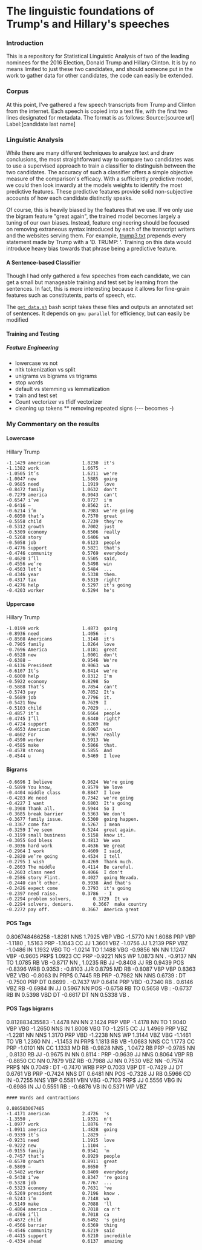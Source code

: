 # The linguistic foundations of Trump's and Hillary's speeches

### Introduction

This is a repository for Statistical Linguistic Analysis of two of the leading nominees for the 2016 Election, Donald Trump and Hillary Clinton. It is by no means limited to just these two candidates, and should someone put in the work to gather data for other candidates, the code can easily be extended. 

### Corpus
At this point, I've gathered a few speech transcripts from Trump and Clinton from the internet. Each speech is copied into a text file, with the first two lines designated for metadata. The format is as follows:
Source:[source url]
Label:[candidate last name]
<body>

### Linguistic Analysis
While there are many different techniques to analyze text and draw conclusions, the most straightforward way to compare two candidates was to use a supervised approach to train a classifier to distinguish between the two candidates. The accuracy of such a classifier offers a simple objective measure of the comparison's efficacy. With a sufficiently predictive model, we could then look inwardly at the models weights to identify the most predictive features. These predictive features provide solid non-subjective accounts of how each candidate distinctly speaks.

Of course, this is heavily biased by the features that we use. If we only use the bigram feature "great again", the trained model becomes largely a tuning of our own biases. Instead, feature engineering should be focused on removing extraneous syntax introduced by each of the transcript writers and the websites serving them. For example, [trump3.txt](trump3.txt) prepends every statement made by Trump with a 'D. TRUMP: '. Training on this data would introduce heavy bias towards that phrase being a predictive feature. 

#### A Sentence-based Classifier
Though I had only gathered a few speeches from each candidate, we can get a small but manageable training and test set by learning from the sentences. In fact, this is more interesting because it allows for fine-grain features such as constitutents, parts of speech, etc. 

The [`get_data.sh`](get_data.sh) bash script takes these files and outputs an annotated set of sentences. It depends on `gnu parallel` for efficiency, but can easily be modified

#### Training and Testing

##### Feature Engineering
* lowercase vs not
* nltk tokenization vs split
* unigrams vs bigrams vs trigrams
* stop words
* default vs stemming vs lemmatization
* train and test set
* Count vectorizer vs tfidf vectorizer
* cleaning up tokens 
** removing repeated signs (--- becomes -)

### My Commentary on the results
#### Lowercase
Hillary                     Trump
```
-1.1429	american       		1.8230	it's
-1.1382	work           		1.6675	-
-1.0505	it’s           		1.6211	we're
-1.0047	new            		1.5885	going
-0.9685	need           		1.1919	love
-0.8472	family         		1.0632	don't
-0.7279	america        		0.9043	can't
-0.6547	i’ve           		0.8727	i'm
-0.6416	–              		0.8562	it.
-0.6214	i’m            		0.7983	we're going
-0.6050	that’s         		0.7570	great
-0.5558	child          		0.7239	they're
-0.5312	growth         		0.7002	just
-0.5309	economy        		0.6506	really
-0.5268	story          		0.6406	wa
-0.5058	job            		0.6123	people
-0.4776	support        		0.5821	that's
-0.4746	community      		0.5769	everybody
-0.4620	i’ll           		0.5505	said,
-0.4556	we’re          		0.5498	win
-0.4503	let’s          		0.5484	...
-0.4346	year           		0.5338	them.
-0.4317	tax            		0.5319	right?
-0.4276	help           		0.5297	it's going
-0.4203	worker         		0.5294	he's
```	
#### Uppercase
Hillary                     Trump
```
-1.0199	work           		1.4873	going
-0.8936	need           		1.4056	-
-0.8508	Americans      		1.3148	it's
-0.7905	family         		1.0264	love
-0.7696	America        		1.0181	great
-0.6528	new            		1.0001	don't
-0.6388	–              		0.9546	We're
-0.6136	President      		0.9063	wa
-0.6107	It’s           		0.8414	we're
-0.6000	help           		0.8312	I'm
-0.5922	economy        		0.8298	So
-0.5888	That’s         		0.7854	can't
-0.5743	pay            		0.7852	It's
-0.5689	job            		0.7796	it.
-0.5421	New            		0.7629	I
-0.5103	child          		0.7029	...
-0.4857	it’s           		0.6664	people
-0.4745	I’ll           		0.6440	right?
-0.4724	support        		0.6269	He
-0.4653	American       		0.6007	win
-0.4602	For            		0.5967	really
-0.4590	worker         		0.5913	We
-0.4585	make           		0.5866	that.
-0.4578	strong         		0.5855	And
-0.4544	u              		0.5469	I love
```

#### Bigrams

```
-0.6696	I believe      		0.9624	We're going
-0.5899	You know,      		0.9579	We love
-0.4404	middle class   		0.8847	I love
-0.4283	We need        		0.7342	we're going
-0.4227	I want         		0.6803	It's going
-0.3908	Thank all.     		0.5944	So I
-0.3685	break barrier  		0.5363	We don't
-0.3677	family issue.  		0.5300	going happen.
-0.3367	come far       		0.5267	I mean
-0.3259	I’ve seen      		0.5244	great again.
-0.3199	small business 		0.5158	know it.
-0.3055	God bless      		0.4813	We won
-0.3036	hard work      		0.4636	We great
-0.2964	I work         		0.4609	I said,
-0.2820	we’re going    		0.4534	I tell
-0.2795	I wish         		0.4269	Thank much.
-0.2603	The middle     		0.4114	Be careful.
-0.2603	class need     		0.4066	I don't
-0.2586	story Flint.   		0.4027	going Nevada.
-0.2440	can’t other.   		0.3938	And that's
-0.2426	expect come    		0.3793	it's going
-0.2397	need raise.    		0.3786	- I
-0.2294	problem solvers,		0.3729	It wa
-0.2294	solvers, deniers.		0.3667	make country
-0.2272	pay off.       		0.3667	America great
```

#### POS Tags
0.806748466258
	-1.8281	NNS            		1.7925	VBP VBG
	-1.5770	NN             		1.6088	PRP VBP
	-1.1180	,              		1.5163	PRP
	-1.1043	CC JJ          		1.3601	VBZ
	-1.0756	JJ             		1.2139	PRP VBZ
	-1.0486	IN             		1.1932	VBG TO
	-1.0214	TO             		1.1488	VBG
	-0.9856	NN NN          		1.1247	VBP
	-0.9605	PRP$           		1.0923	CC PRP
	-0.9221	NNS WP         		1.0873	NN .
	-0.9137	NN TO          		1.0785	RB VB
	-0.8717	NN ,           		1.0235	RB JJ
	-0.8408	JJ RB          		0.9439	POS
	-0.8396	WRB            		0.9353	:
	-0.8103	JJR            		0.8795	MD RB
	-0.8087	VBP VBP        		0.8363	VBZ VBG
	-0.8063	IN PRP$        		0.7445	RB PRP
	-0.7982	NN NNS         		0.6739	: DT
	-0.7500	PRP DT         		0.6699	.
	-0.7437	WP             		0.6414	PRP VBD
	-0.7340	RB .           		0.6146	VBZ RB
	-0.6984	IN JJ          		0.5967	NN POS
	-0.6758	RB TO          		0.5658	VB :
	-0.6737	RB IN          		0.5398	VBD DT
	-0.6617	DT NN          		0.5338	VB .
	
#### POS Tags bigrams	
0.812883435583
	-1.4478	NN NN          		2.1424	PRP VBP
	-1.4178	NN TO          		1.9040	VBP VBG
	-1.2650	NNS IN         		1.8008	VBG TO
	-1.2515	CC JJ          		1.4969	PRP VBZ
	-1.2281	NN NNS         		1.3170	PRP VBD
	-1.2238	NNS WP         		1.3144	VBZ VBG
	-1.1461	TO VB          		1.2360	NN .
	-1.1453	IN PRP$        		1.1813	RB VB
	-1.0683	NNS CC         		1.1773	CC PRP
	-1.0101	NN CC          		1.1333	MD RB
	-0.9828	NNS ,          		1.0472	RB PRP
	-0.9785	NN ,           		0.8130	RB JJ
	-0.9675	IN NN          		0.8114	: PRP
	-0.9639	JJ NNS         		0.8064	VBP RB
	-0.8850	CC NN          		0.7879	VBZ RB
	-0.7988	JJ NN          		0.7530	VBZ NN
	-0.7574	PRP$ NN        		0.7049	: DT
	-0.7470	WRB PRP        		0.7033	VBP DT
	-0.7429	JJ DT          		0.6761	VB PRP
	-0.7424	NNS DT         		0.6481	NN POS
	-0.7328	JJ RB          		0.5966	CD IN
	-0.7255	NNS VBP        		0.5581	VBN VBG
	-0.7103	PRP$ JJ        		0.5556	VBG IN
	-0.6986	IN JJ          		0.5551	RB :
	-0.6876	VB IN          		0.5371	WP VBZ	
	
	#### Words and contractions
	
	0.886503067485
	-1.4171	american       		2.4726	's
	-1.3550	,              		1.9331	n't
	-1.0977	work           		1.8876	're
	-1.0911	america        		1.4828	going
	-0.9339	it’s           		1.2829	-
	-0.9231	need           		1.1915	love
	-0.9222	new            		1.1104	.
	-0.9155	family         		0.9541	'm
	-0.7457	that’s         		0.8929	people
	-0.6570	growth         		0.8911	great
	-0.5809	–              		0.8650	?
	-0.5482	worker         		0.8409	everybody
	-0.5438	i’ve           		0.8347	're going
	-0.5328	job            		0.7767	...
	-0.5323	economy        		0.7631	've
	-0.5269	president      		0.7196	know .
	-0.5243	i’m            		0.7148	wa
	-0.5149	make           		0.7088	'll
	-0.4804	america .      		0.7018	ca n't
	-0.4766	i’ll           		0.7018	ca
	-0.4672	child          		0.6492	's going
	-0.4566	barrier        		0.6369	thing
	-0.4546	community      		0.6219	said
	-0.4415	support        		0.6210	incredible
	-0.4334	ahead          		0.6137	amazing
